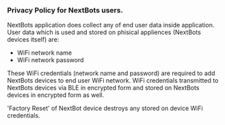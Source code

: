 ### Privacy Policy for NextBots users.

NextBots application does collect any of end user data inside application. 
User data which is used and stored on phisical appliences (NextBots devices itself) are:
 - WiFi network name
 - WiFi network password
 
 These WiFi credentials (network name and password) are required to add NextBots devices to end user WiFi network.
 WiFi credentials transmitted to NextBots devices via BLE in encrypted form and stored on NextBots devices in encrypted form as well.
 
'Factory Reset' of NextBot device destroys any stored on device WiFi credentials.
 
